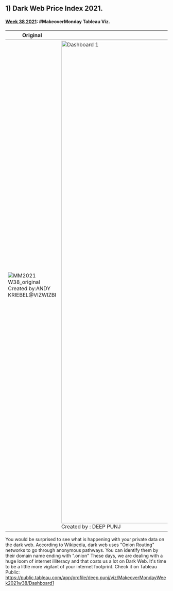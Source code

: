 ## 1) Dark Web Price Index 2021.
####  [Week 38 2021](https://www.makeovermonday.co.uk/data/?target=_blank): #MakeoverMonday Tableau Viz. 

| **Original** | **MINE** |
| ------------| ---------- |
|![MM2021 W38_original](https://user-images.githubusercontent.com/28164579/134511077-f6410031-0b7c-4b3b-ab78-ef08cfca09fb.png) Created by:ANDY KRIEBEL@VIZWIZBI|<img src="https://user-images.githubusercontent.com/28164579/134510935-744904f8-6be0-4c56-8f66-7e6dd6ae9e73.png" alt="Dashboard 1" width="1500"/> Created by : DEEP PUNJ 

You would be surprised to see what is happening with your private data on the dark web. According to Wikipedia, dark web uses "Onion Routing" networks to go through anonymous pathways. You can identify them by their domain name ending with ".onion" 
These days, we are dealing with a huge loom of internet illiteracy and that costs us a lot on Dark Web. It's time to be a little more vigilant of your internet footprint. 
Check it on Tableau Public: https://public.tableau.com/app/profile/deep.punj/viz/MakeoverMondayWeek2021w38/Dashboard1

